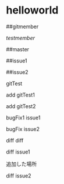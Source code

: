 # helloworld

##gitmember

*testmember*

##master

##issue1

##issue2

gitTest

add gitTest1

add gitTest2

bugFix1 issue1

bugFix issue2

diff diff

diff issue1

追加した場所

diff issue2
